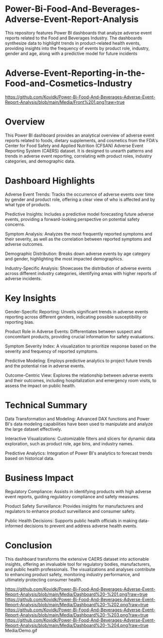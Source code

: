 # Power-Bi-Food-And-Beverages-Adverse-Event-Report-Analysis
This repository features Power BI dashboards that analyze adverse event reports related to the Food and Beverages Industry. The dashboards synthesize data to highlight trends in product-related health events, providing insights into the frequency of events by product role, industry, gender and age, along with a predictive model for future incidents

# Adverse-Event-Reporting-in-the-Food-and-Cosmetics-Industry
https://github.com/Kovidk/Power-Bi-Food-And-Beverages-Adverse-Event-Report-Analysis/blob/main/Media/Front%201.png?raw=true

# Overview

This Power BI dashboard provides an analytical overview of adverse event reports related to foods, dietary supplements, and cosmetics from the FDA's Center for Food Safety and Applied Nutrition (CFSAN) Adverse Event Reporting System (CAERS) dataset. It is designed to unearth patterns and trends in adverse event reporting, correlating with product roles, industry categories, and demographic data.

# Dashboard Highlights

Adverse Event Trends: Tracks the occurrence of adverse events over time by gender and product role, offering a clear view of who is affected and by what type of products.

Predictive Insights: Includes a predictive model forecasting future adverse events, providing a forward-looking perspective on potential safety concerns.

Symptom Analysis: Analyzes the most frequently reported symptoms and their severity, as well as the correlation between reported symptoms and adverse outcomes.

Demographic Distribution: Breaks down adverse events by age category and gender, highlighting the most impacted demographics.

Industry-Specific Analysis: Showcases the distribution of adverse events across different industry categories, identifying areas with higher reports of adverse incidents.

# Key Insights

Gender-Specific Reporting: Unveils significant trends in adverse events reporting across different genders, indicating possible susceptibility or reporting bias.

Product Role in Adverse Events: Differentiates between suspect and concomitant products, providing crucial information for safety evaluations.

Symptom Severity Index: A visualization to prioritize response based on the severity and frequency of reported symptoms.

Predictive Modeling: Employs predictive analytics to project future trends and the potential rise in adverse events.

Outcome-Centric View: Explores the relationship between adverse events and their outcomes, including hospitalization and emergency room visits, to assess the impact on public health.

# Technical Summary

Data Transformation and Modeling: Advanced DAX functions and Power BI's data modeling capabilities have been used to manipulate and analyze the large dataset effectively.

Interactive Visualizations: Customizable filters and slicers for dynamic data exploration, such as product role, age bins, and industry names.

Predictive Analytics: Integration of Power BI's analytics to forecast trends based on historical data.


# Business Impact

Regulatory Compliance: Assists in identifying products with high adverse event reports, guiding regulatory compliance and safety measures.

Product Safety Surveillance: Provides insights for manufacturers and regulators to enhance product surveillance and consumer safety.

Public Health Decisions: Supports public health officials in making data-informed decisions to prevent and address adverse health events.

# Conclusion

This dashboard transforms the extensive CAERS dataset into actionable insights, offering an invaluable tool for regulatory bodies, manufacturers, and public health professionals. The visualizations and analyses contribute to enhancing product safety, monitoring industry performance, and ultimately protecting consumer health.

https://github.com/Kovidk/Power-Bi-Food-And-Beverages-Adverse-Event-Report-Analysis/blob/main/Media/Dashboard%20-%201.png?raw=true
https://github.com/Kovidk/Power-Bi-Food-And-Beverages-Adverse-Event-Report-Analysis/blob/main/Media/Dashboard%20-%202.png?raw=true
https://github.com/Kovidk/Power-Bi-Food-And-Beverages-Adverse-Event-Report-Analysis/blob/main/Media/Dashboard%20-%203.png?raw=true
https://github.com/Kovidk/Power-Bi-Food-And-Beverages-Adverse-Event-Report-Analysis/blob/main/Media/Dashboard%20-%204.png?raw=true
Media/Demo.gif






